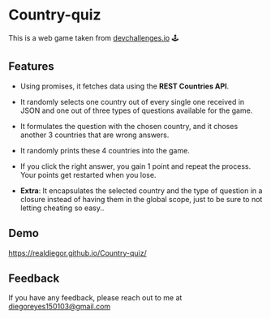 
# Country-quiz

This is a web game taken from [devchallenges.io](https://devchallenges.io/) 🕹


## Features
 - Using promises, it fetches data using the **REST Countries API**.

 - It randomly selects one country out of every single one received in JSON and one out of three types of questions available for the game.

 - It formulates the question with the chosen country, and it choses another 3 countries that are wrong answers.

 - It randomly prints these 4 countries into the game.

 - If you click the right answer, you gain 1 point and repeat the process. Your points get restarted when you lose.

 - **Extra**: It encapsulates the selected country and the type of question in a closure instead of having them in the global scope, just to be sure to not letting cheating so easy..
## Demo

https://realdiegor.github.io/Country-quiz/


## Feedback

If you have any feedback, please reach out to me at diegoreyes150103@gmail.com


